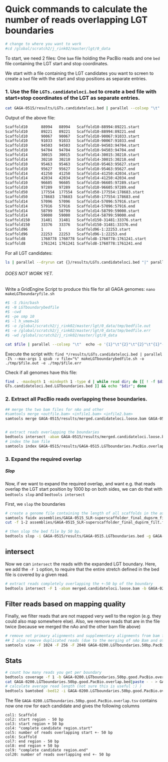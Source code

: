 # Quick commands to calculate the number of reads overlapping LGT boundaries

```bash
# change to where you want to work
#cd /global/scratch2/j_rink02/master/lgt/0_data
```

To start, we need 2 files: One `bam` file holding the PacBio reads and one `bed` file containing the LGT start and stop coordinates.

We start with a file containing the LGT candidates you want to screen to create a `bed` file with the start and stop positions as separate entries.

### 1. Use the file `LGTs.candidateloci.bed` to create a bed file with start+stop coordinates of the LGT as separate entries.

```bash
cat GAGA-0515/results/LGTs.candidateloci.bed | parallel --colsep "\t"  echo -e '{1}"\t"{2}"\t"{2}"\t"{1}"-"{2}":"{3}.start"\n"{1}"\t"{3}"\t"{3}"\t"{1}"-"{2}":"{3}.end' > GAGA-0515/results/GAGA-0515.LGTboundaries.bed
```

Output of the above file:
```bash
Scaffold10      88994   88994   Scaffold10-88994:89221.start
Scaffold10      89221   89221   Scaffold10-88994:89221.end
Scaffold10      90067   90067   Scaffold10-90067:91033.start
Scaffold10      91033   91033   Scaffold10-90067:91033.end
Scaffold10      94503   94503   Scaffold10-94503:94704.start
Scaffold10      94704   94704   Scaffold10-94503:94704.end
Scaffold14      30015   30015   Scaffold14-30015:30210.start
Scaffold14      30210   30210   Scaffold14-30015:30210.end
Scaffold10      95463   95463   Scaffold10-95463:95627.start
Scaffold10      95627   95627   Scaffold10-95463:95627.end
Scaffold14      41250   41250   Scaffold14-41250:42034.start
Scaffold14      42034   42034   Scaffold14-41250:42034.end
Scaffold10      96605   96605   Scaffold10-96605:97289.start
Scaffold10      97289   97289   Scaffold10-96605:97289.end
Scaffold50      177554  177554  Scaffold50-177554:178683.start
Scaffold50      178683  178683  Scaffold50-177554:178683.end
Scaffold14      57096   57096   Scaffold14-57096:57916.start
Scaffold14      57916   57916   Scaffold14-57096:57916.end
Scaffold14      58799   58799   Scaffold14-58799:59000.start
Scaffold14      59000   59000   Scaffold14-58799:59000.end
Scaffold150     31481   31481   Scaffold150-31481:33376.start
Scaffold150     33376   33376   Scaffold150-31481:33376.end
Scaffold96      1       1       Scaffold96-1:22253.start
Scaffold96      22253   22253   Scaffold96-1:22253.end
Scaffold8       1760778 1760778 Scaffold8-1760778:1761241.start
Scaffold8       1761241 1761241 Scaffold8-1760778:1761241.end
```

For all LGT candidates:
```bash
ls | parallel --dryrun cat {}/results/LGTs.candidateloci.bed "|" parallel --colsep "\t"  echo -e '{1}"\t"{2}"\t"{2}"\t"{1}"-"{2}":"{3}.start"\n"{1}"\t"{3}"\t"{3}"\t"{1}"-"{2}":"{3}.end' ">" {}/results/{}.LGTboundaries.bed
```
###### DOES NOT WORK YET.

Write a GridEngine Script to produce this file for all GAGA genomes:
`nano makeLGTboundaryfile.sh`
```bash
#$ -S /bin/bash
#$ -N LGTboundarybedfile
#$ -cwd
#$ -pe smp 10
#$ -l h_vmem=1G
#$ -o /global/scratch2/j_rink02/master/lgt/0_data/tmp/bedfile.out
#$ -e /global/scratch2/j_rink02/master/lgt/0_data/tmp/bedfile.err
#$ -wd /global/scratch2/j_rink02/master/lgt/0_data

cat $file | parallel --colsep "\t"  echo -e '{1}"\t"{2}"\t"{2}"\t"{1}"-"{2}":"{3}.start"\n"{1}"\t"{3}"\t"{3}"\t"{1}"-"{2}":"{3}.end' > $file.LGTboundaries.bed
```
Execute the script with:
`find */results/LGTs.candidateloci.bed | parallel -I% --max-args 1 qsub -v file="%"
 makeLGTboundarybedfile.sh -o ./tmp/$file.out -e ./tmp/$file.err`

Check if all genomes have this file:
```bash
find . -maxdepth 1 -mindepth 1 -type d | while read dir; do [[ ! -f $dir/results/L
GTs.candidateloci.bed.LGTboundaries.bed ]] && echo "$dir"; done
```
### 2. Extract all PacBio reads overlapping these boundaries.

```bash
## merge the two bam files for nAo and other
#samtools merge <outfile.bam> <infile1.bam> <infile2.bam>
samtools merge GAGA-0515/results/merged.candidateloci.loose.bam GAGA-0515/results/LGTs.nAo.candidateloci.loose.PacBio.bam GAGA-0515/results/LGTs.candidateloci.loose.PacBio.bam


# extract reads overlapping the boundaries
bedtools intersect -abam GAGA-0515/results/merged.candidateloci.loose.bam -b GAGA-0515/results/GAGA-0515.LGTboundaries.bed > GAGA-0515/results/GAGA-0515.LGTboundaries.PacBio.overlap.bam
# index the bam file
samtools index GAGA-0515/results/GAGA-0515.LGTboundaries.PacBio.overlap.bam
```

### 3. Expand the required overlap
##### Slop

Now, if we want to expand the required overlap, and want e.g. that reads overlap the LGT start position by 1000 bp on both sides, we can do that with `bedtools slop` and `bedtools intersect`

First, we `slop` the boundaries
```bash
# create a genome file containing the length of all scaffolds in the assembly (required by bedtools)
samtools faidx assemblies/GAGA-0515_SLR-superscaffolder_final_dupsrm_filt.fasta
cut -f 1-2 assemblies/GAGA-0515_SLR-superscaffolder_final_dupsrm_filt.fasta.fai > GAGA-0515.genome

# then slop the bed file by 50 bp.
bedtools slop -i GAGA-0515/results/GAGA-0515.LGTboundaries.bed -g GAGA-0515.genome -b 50 > GAGA-0515.LGTboundaries.50bp.up.down.bed
```

## intersect
Now we can `intersect` the reads with the expanded LGT boundary. Here, we add the `-F 1` option, to require that the entire stretch defined in the bed file is covered by a given read.

```bash
# extract reads completely overlapping the +-50 bp of the boundary
bedtools intersect -F 1 -abam merged.candidateloci.loose.bam -b GAGA-0200.LGTboundaries.50bp.up.down.bed > GAGA-0200.LGTboundaries.50bp.PacBio.overlap.bam
```

## Filter reads based on mapping quality
Finally, we filter reads that are not mapped very well to the region (e.g. they could also map somewhere else). Also, we remove reads that are in the file twice (because we merged the nAo and the other bam file above)
```bash
# remove not primary alignments and supplementary alignments from bam file. Google "sam flags explained" for details
## I also remove duplicated reads (due to the merging of nAo Bam and other bam above), with the awk command
samtools view -F 1024 -F 256 -F 2048 GAGA-0200.LGTboundaries.50bp.PacBio.overlap.bam -h |awk '!visited[$0]++|| $1 ~ /^@/' |samtools view -bS - > GAGA-0200.LGTboundaries.50bp.good.PacBio.overlap.bam
```

## Stats
```bash
# count how many reads you get per boundary
bedtools coverage -f 1 -b GAGA-0200.LGTboundaries.50bp.good.PacBio.overlap.bam -a GAGA-0200.LGTboundaries.50bp.up.down.bed  -counts > GAGA-0200.LGTboundaries.50bp.good.PacBio.overlap.bed
cat GAGA-0200.LGTboundaries.50bp.good.PacBio.overlap.bed|paste - - > GAGA-0200.LGTboundaries.50bp.good.PacBio.overlap.tsv
# calculate average read length (not sure this is useful :) )
bedtools bamtobed -bed12 -i GAGA-0200.LGTboundaries.50bp.good.PacBio.overlap.bam|cut -f 11|awk '{ total += $1; count++ } END { print total/count }'
```

The file `GAGA-0200.LGTboundaries.50bp.good.PacBio.overlap.tsv` contains now one row for each candidate and gives the following columns

```
col1: Scaffold
col2: start region - 50 bp
col3: start region + 50 bp
col4: "complete candidate region.start"
col5: number of reads overlapping start +- 50 bp
col6: Scaffold
col7: end region - 50 bp
col8: end region + 50 bp
col9: "complete candidate region.end"
col20: number of reads overlapping end +- 50 bp
```
